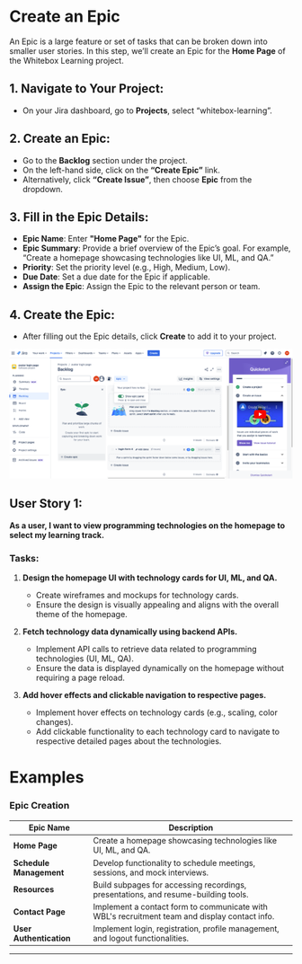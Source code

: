 #  Create an Epic

An Epic is a large feature or set of tasks that can be broken down into smaller user stories. In this step, we’ll create an Epic for the **Home Page** of the Whitebox Learning project.

## 1. Navigate to Your Project:
- On your Jira dashboard, go to **Projects**, select “whitebox-learning”.

## 2. Create an Epic:
- Go to the **Backlog** section under the project.
- On the left-hand side, click on the **“Create Epic”** link.
- Alternatively, click **“Create Issue”**, then choose **Epic** from the dropdown.

## 3. Fill in the Epic Details:
- **Epic Name**: Enter **"Home Page"** for the Epic.
- **Epic Summary**: Provide a brief overview of the Epic’s goal. For example, “Create a homepage showcasing technologies like UI, ML, and QA.”
- **Priority**: Set the priority level (e.g., High, Medium, Low).
- **Due Date**: Set a due date for the Epic if applicable.
- **Assign the Epic**: Assign the Epic to the relevant person or team.

## 4. Create the Epic:
- After filling out the Epic details, click **Create** to add it to your project.

![alt text](./images/epic.png)

## User Story 1: 
**As a user, I want to view programming technologies on the homepage to select my learning track.**

### Tasks:
1. **Design the homepage UI with technology cards for UI, ML, and QA.**
   - Create wireframes and mockups for technology cards.
   - Ensure the design is visually appealing and aligns with the overall theme of the homepage.

2. **Fetch technology data dynamically using backend APIs.**
   - Implement API calls to retrieve data related to programming technologies (UI, ML, QA).
   - Ensure the data is displayed dynamically on the homepage without requiring a page reload.

3. **Add hover effects and clickable navigation to respective pages.**
   - Implement hover effects on technology cards (e.g., scaling, color changes).
   - Add clickable functionality to each technology card to navigate to respective detailed pages about the technologies.



# Examples #

### Epic Creation

| Epic Name                | Description                                                                                     |
|--------------------------|-------------------------------------------------------------------------------------------------|
| **Home Page**             | Create a homepage showcasing technologies like UI, ML, and QA.                                 |
| **Schedule Management**   | Develop functionality to schedule meetings, sessions, and mock interviews.                     |
| **Resources**             | Build subpages for accessing recordings, presentations, and resume-building tools.             |
| **Contact Page**          | Implement a contact form to communicate with WBL's recruitment team and display contact info.  |
| **User Authentication**   | Implement login, registration, profile management, and logout functionalities.                |

---

